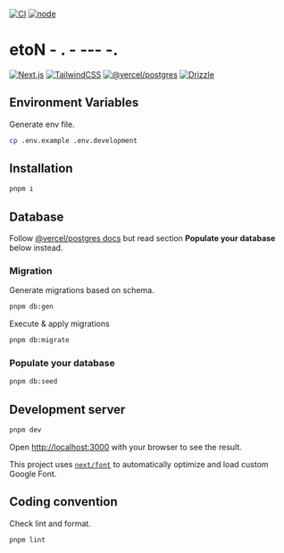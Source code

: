 [![CI](https://github.com/kaisergeX/note-next/actions/workflows/ci.yml/badge.svg)](https://github.com/kaisergeX/note-next/actions/workflows/ci.yml)
[![node](https://img.shields.io/node/v/next)](https://github.com/vercel/next.js)

# etoN - . - --- -.

[![Next.js](https://img.shields.io/badge/Next.js-000?style=for-the-badge&logo=vercel)](https://nextjs.org/)
[![TailwindCSS](https://img.shields.io/badge/TailwindCSS-fff?style=for-the-badge&logo=tailwindcss)](https://tailwindcss.com/)
[![@vercel/postgres](https://img.shields.io/badge/@vercel/postgres-000?style=for-the-badge&logo=postgresql&logoColor=white)](https://vercel.com/storage/postgres)
[![Drizzle](https://img.shields.io/badge/drizzile-fff?style=for-the-badge&logo=drizzile&logoColor=4bb74a)](https://orm.drizzle.team/)

## Environment Variables

Generate env file.

```bash
cp .env.example .env.development
```

## Installation

```bash
pnpm i
```

## Database

Follow [@vercel/postgres docs](https://vercel.com/docs/storage/vercel-postgres/quickstart) but read section **Populate your database** below instead.

### Migration

Generate migrations based on schema.

```bash
pnpm db:gen
```

Execute & apply migrations

```bash
pnpm db:migrate
```

### Populate your database

```bash
pnpm db:seed
```

## Development server

```bash
pnpm dev
```

Open [http://localhost:3000](http://localhost:3000) with your browser to see the result.

This project uses [`next/font`](https://nextjs.org/docs/basic-features/font-optimization) to automatically optimize and load custom Google Font.

## Coding convention

Check lint and format.

```bash
pnpm lint
```

